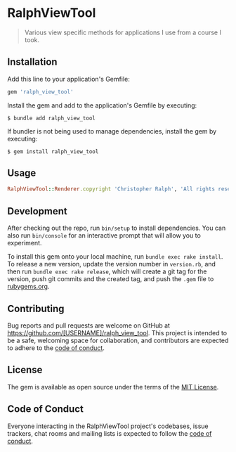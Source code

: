 # RalphViewTool

> Various view specific methods for applications I use from a course I took.

## Installation

Add this line to your application's Gemfile:

```ruby
gem 'ralph_view_tool'
```

Install the gem and add to the application's Gemfile by executing:

    $ bundle add ralph_view_tool

If bundler is not being used to manage dependencies, install the gem by executing:

    $ gem install ralph_view_tool

## Usage

```ruby
RalphViewTool::Renderer.copyright 'Christopher Ralph', 'All rights reserved'
```

## Development

After checking out the repo, run `bin/setup` to install dependencies. You can also run `bin/console` for an interactive prompt that will allow you to experiment.

To install this gem onto your local machine, run `bundle exec rake install`. To release a new version, update the version number in `version.rb`, and then run `bundle exec rake release`, which will create a git tag for the version, push git commits and the created tag, and push the `.gem` file to [rubygems.org](https://rubygems.org).

## Contributing

Bug reports and pull requests are welcome on GitHub at https://github.com/[USERNAME]/ralph_view_tool. This project is intended to be a safe, welcoming space for collaboration, and contributors are expected to adhere to the [code of conduct](https://github.com/[USERNAME]/ralph_view_tool/blob/main/CODE_OF_CONDUCT.md).

## License

The gem is available as open source under the terms of the [MIT License](https://opensource.org/licenses/MIT).

## Code of Conduct

Everyone interacting in the RalphViewTool project's codebases, issue trackers, chat rooms and mailing lists is expected to follow the [code of conduct](https://github.com/[USERNAME]/ralph_view_tool/blob/main/CODE_OF_CONDUCT.md).
